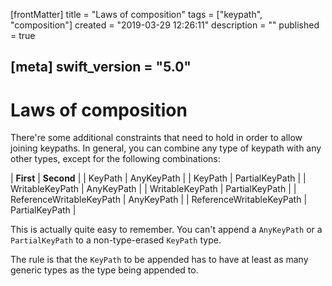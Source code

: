 [frontMatter]
title = "Laws of composition"
tags = ["keypath", "composition"]
created = "2019-03-29 12:26:11"
description = ""
published = true

[meta]
swift_version = "5.0"
---

# Laws of composition

There're some additional constraints that need to hold in order to allow joining keypaths. In general, you can combine any type of keypath with any other types, except for the following combinations:

| **First**                | **Second**     |
| KeyPath                  | AnyKeyPath     |
| KeyPath                  | PartialKeyPath |
| WritableKeyPath          | AnyKeyPath     |
| WritableKeyPath          | PartialKeyPath |
| ReferenceWritableKeyPath | AnyKeyPath     |
| ReferenceWritableKeyPath | PartialKeyPath |

This is actually quite easy to remember. You can't append a `AnyKeyPath` or a `PartialKeyPath` to a non-type-erased `KeyPath` type. 

The rule is that the `KeyPath` to be appended has to have at least as many generic types as the type being appended to.
